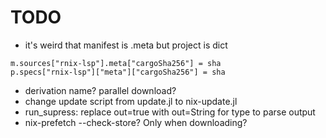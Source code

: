 # TODO

- it's weird that manifest is .meta but project is dict
```
m.sources["rnix-lsp"].meta["cargoSha256"] = sha
p.specs["rnix-lsp"]["meta"]["cargoSha256"] = sha
```
- derivation name? parallel download?
- change update script from update.jl to nix-update.jl
- run_supress: replace out=true with out=String for type to parse output
- nix-prefetch --check-store? Only when downloading?
